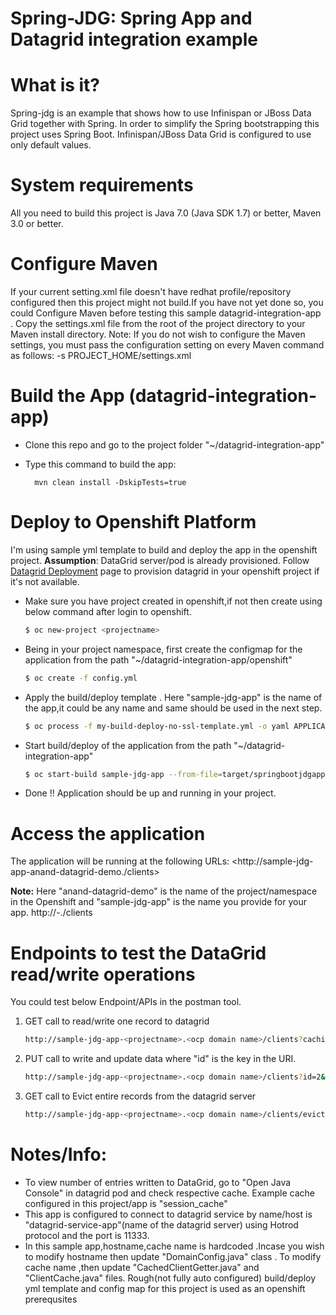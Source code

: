 # Spring-JDG: Spring App and Datagrid integration example
# What is it?
Spring-jdg is an example that shows how to use Infinispan or JBoss Data Grid together with Spring.
In order to simplify the Spring bootstrapping this project uses Spring Boot. Infinispan/JBoss Data Grid is configured to use only default values.
# System requirements
All you need to build this project is Java 7.0 (Java SDK 1.7) or better, Maven 3.0 or better.
# Configure Maven
If your current setting.xml file doesn't have redhat profile/repository configured then this project might not build.If you have not yet done so, you could Configure Maven before testing this sample datagrid-integration-app .
Copy the settings.xml file from the root of the project directory to your Maven install directory.
Note: If you do not wish to configure the Maven settings, you must pass the configuration setting on every Maven command as follows: -s PROJECT_HOME/settings.xml

# Build the App (datagrid-integration-app)
* Clone this repo and go to the project folder  "~/datagrid-integration-app"
* Type this command to build the app:

        mvn clean install -DskipTests=true
# Deploy to Openshift Platform
I'm using sample yml template to build and deploy the app in the openshift project.
**Assumption**: DataGrid server/pod is already provisioned. Follow [Datagrid Deployment](https://access.redhat.com/documentation/en-us/red_hat_jboss_data_grid/7.2/html-single/data_grid_for_openshift/index) page to provision datagrid in your openshift project if it's not available. 
* Make sure you have project created in openshift,if not then create using below command after login to openshift.
    ```sh
    $ oc new-project <projectname>
    ```

* Being in your project namespace, first create the configmap for the application from the path "~/datagrid-integration-app/openshift"
    ```sh
    $ oc create -f config.yml
    ```

* Apply the build/deploy template .
  Here "sample-jdg-app" is the name of the app,it could be any name and same should be used in the next step. 
    ```sh
    $ oc process -f my-build-deploy-no-ssl-template.yml -o yaml APPLICATION_NAME=sample-jdg-app | oc apply -f -
    ```

* Start build/deploy of the application from the path "~/datagrid-integration-app"
    ```sh
    $ oc start-build sample-jdg-app --from-file=target/springbootjdgapp.jar
    ```

* Done !! Application should be up and running in your project.

# Access the application
The application will be running at the following URLs:
<http://sample-jdg-app-anand-datagrid-demo.<ocp domain name>/clients>

**Note:** Here "anand-datagrid-demo" is the name of the project/namespace in the Openshift and "sample-jdg-app" is the name you provide for your app.
http://<app name>-<project name>.<ocp domain name>/clients
# Endpoints to test the DataGrid read/write operations
You could test below Endpoint/APIs in the postman tool.
1. GET call to read/write one record to datagrid
    ```sh
    http://sample-jdg-app-<projectname>.<ocp domain name>/clients?caching=true
    ```

2. PUT call to write and update data where "id" is the key in the URI.
    ```sh
    http://sample-jdg-app-<projectname>.<ocp domain name>/clients?id=2&caching=true
    ```

3. GET call to Evict entire records from the datagrid server
   ```sh
   http://sample-jdg-app-<projectname>.<ocp domain name>/clients/evictAll
   ```
# Notes/Info: 
* To view number of entries written to DataGrid, go to "Open Java Console" in datagrid pod and check respective cache. Example cache configured in this project/app is "session_cache"
* This app is configured to connect to datagrid service by name/host is "datagrid-service-app"(name of the datagrid server) using Hotrod protocol and the port is 11333.
* In this sample app,hostname,cache name is hardcoded .Incase you wish to modify hostname then update "DomainConfig.java" class . To modify cache name ,then update "CachedClientGetter.java" and "ClientCache.java" files.
Rough(not fully auto configured) build/deploy yml template and config map for this project is used as an openshift prerequsites 

